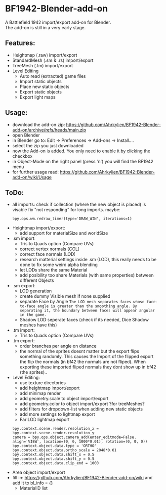 # BF1942-Blender-add-on
A Battlefield 1942 import/export add-on for Blender.\
The add-on is still in a very early stage.
## Features:
- Heightmap (.raw) import/export
- StandardMesh (.sm & .rs) import/export
- TreeMesh (.tm) import/export
- Level Editing
	- Auto read (extracted) game files
	- Import static objects
	- Place new static objects
	- Export static objects
	- Export light maps
## Usage:
- download the add-on zip: https://github.com/Ahrkylien/BF1942-Blender-add-on/archive/refs/heads/main.zip
- open Blender
- in Blender go to: Edit -> Preferences -> Add-ons -> Install....
- select the zip you just downloaded
- now the Add-on is added. You only need to enable it by clicking the checkbox
- in Object-Mode on the right panel (press 'n') you will find the BF1942 menu
- for further usage read: https://github.com/Ahrkylien/BF1942-Blender-add-on/wiki/Usage
## ToDo:
- all imports:
	check if collection (where the new object is placed) is visable
	fix "not responding" for long imports. maybe:
	```
	bpy.ops.wm.redraw_timer(type='DRAW_WIN', iterations=1)
	```
- Heightmap import/export:
	- add support for materialSize and worldSize
- .sm import:
	- Tris to Quads option (Compare UVs)
	- correct vertex normals (COL)
	- correct face normals (LOD)
	- research matterial settings inside .sm (LOD), this really needs to be done to fix some weird alpha blending
	- let LODs share the same Material
	- add posibility too share Materials (with same properties) between different Objects
- .sm export:
	- LOD generation
	- create dummy Visible mesh if none supplied
	- separate Face by Angle
		``
		The LOD mesh separates faces whose face-to-face angle is greater than the smoothing angle.
		By separating it, the boundary between faces will appear angular in the game.
		``
	- Shadow LOD seperate faces (check if its needed, Dice Shadow meshes have this)
-	.tm import:
	- Tris to Quads option (Compare UVs)
-	.tm export:
	- order branches per angle on distance
	- the normal of the sprites doesnt matter but the export flips something randomly. This causes the Import of the flipped export the flip the normals (in bf42 the normals are not fliped).
	When exporting these imported fliped normals they dont show up in bf42 (the sprites)..
- Level Editing:
	- use texture directories
	- add heightmap import/export
	- add minimap render
	- add geometry.scale to object import/export
	- add geometry.color to object import/export ?for treeMeshes?
	- add filters for dropdown-list when adding new static objects
	- add more settings to lightmap export
	- Far LOD lightmap export
	```
	bpy.context.scene.render.resolution_x = bpy.context.scene.render.resolution_y
	camera = bpy.ops.object.camera_add(enter_editmode=False, align='VIEW', location=(0, 0, 1000*0.01), rotation=(0, 0, 0))
	bpy.context.object.data.type = 'ORTHO'
	bpy.context.object.data.ortho_scale = 2048*0.01
	bpy.context.object.data.shift_x = 0.5
	bpy.context.object.data.shift_y = 0.5
	bpy.context.object.data.clip_end = 1000
	```
- Area object import/export
- fill in: https://github.com/Ahrkylien/BF1942-Blender-add-on/wiki
  and add it to bl_info = {}
	- MaterialID list
